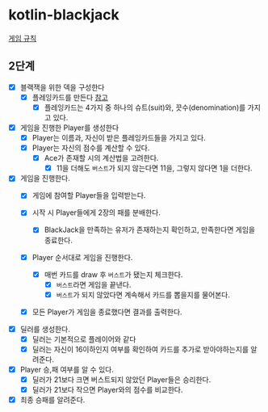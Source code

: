 # kotlin-blackjack

[게임 규칙](https://namu.wiki/w/%EB%B8%94%EB%9E%99%EC%9E%AD(%EC%B9%B4%EB%93%9C%EA%B2%8C%EC%9E%84)#s-4.1)

## 2단계

- [X] 블랙잭을 위한 덱을 구성한다
    - [X] 플레잉카드를 만든다 [참고](https://ko.wikipedia.org/wiki/%ED%94%8C%EB%A0%88%EC%9E%89_%EC%B9%B4%EB%93%9C)
        - [X] 플레잉카드는 4가지 중 하나의 슈트(suit)와, 끗수(denomination)를 가지고 있다.
        
- [X] 게임을 진행한 Player를 생성한다
    - [X] Player는 이름과, 자신이 받은 플레잉카드들을 가지고 있다.
    - [X] Player는 자신의 점수를 계산할 수 있다.
        - [X] Ace가 존재할 시의 계산법을 고려한다.
            - [X] 11을 더해도 `버스트`가 되지 않는다면 11을, 그렇지 않다면 1을 더한다.

- [X] 게임을 진행한다.
    - [X] 게임에 참여할 Player들을 입력받는다.
    - [X] 시작 시 Player들에게 2장의 패를 분배한다.
        - [X] BlackJack을 만족하는 유저가 존재하는지 확인하고, 만족한다면 게임을 종료한다.
    - [X] Player 순서대로 게임을 진행한다.
        - [X] 매번 카드를 draw 후 `버스트`가 됐는지 체크한다.
            - [X] `버스트`라면 게임을 끝낸다.
            - [X] `버스트`가 되지 않았다면 계속해서 카드를 뽑을지를 물어본다.
    - [X] 모든 Player가 게임을 종료했다면 결과를 출력한다.


- [X] 딜러를 생성한다.
    - [X] 딜러는 기본적으로 플레이어와 같다
    - [X] 딜러는 자신이 16이하인지 여부를 확인하여 카드를 추가로 받아야하는지를 알려준다.

- [X] Player 승,패 여부를 알 수 있다.
    - [X] 딜러가 21보다 크면 버스트되지 않았던 Player들은 승리한다.
    - [X] 딜러가 21보다 작으면 Player와의 점수를 비교한다.

- [X] 최종 승패를 알려준다.
